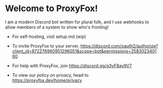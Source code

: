 # Welcome to ProxyFox!
I am a modern Discord bot written for plural folk, and I use webhooks to allow members of a system to show who's fronting!

- For self-hosting, visit setup.md (wip)

- To invite ProxyFox to your server, https://discord.com/oauth2/authorize?client_id=872276960951296051&scope=bot&permissions=258302340160

- For help with ProxyFox, join https://discord.gg/q3yF8ay9V7

- To view our policy on privacy, head to https://proxyfox.dev/home/privacy
